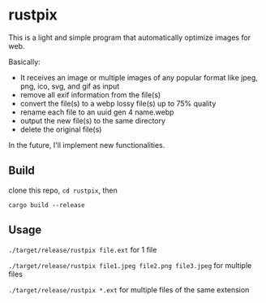 # rustpix

This is a light and simple program that automatically optimize images for web.

Basically:

- It receives an image or multiple images of any popular format like jpeg, png, ico, svg, and gif as input
- remove all exif information from the file(s)
- convert the file(s) to a webp lossy file(s) up to 75% quality
- rename each file to an uuid gen 4 name.webp
- output the new file(s) to the same directory
- delete the original file(s)

In the future, I'll implement new functionalities.


## Build

clone this repo, `cd rustpix`, then

`cargo build --release`

## Usage

`./target/release/rustpix file.ext` for 1 file

`./target/release/rustpix file1.jpeg file2.png file3.jpeg` for multiple files

`./target/release/rustpix *.ext` for multiple files of the same extension
